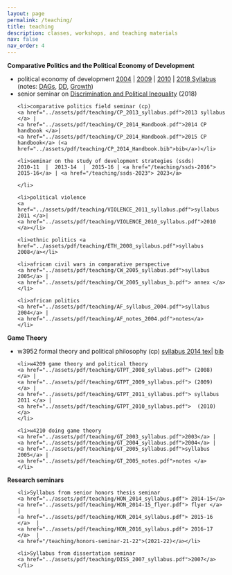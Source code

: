 ```yaml
---
layout: page
permalink: /teaching/
title: teaching
description: classes, workshops, and teaching materials
nav: false
nav_order: 4
---
```


<strong>Comparative Politics and the Political Economy of Development</strong>
<ul>
 	<li>political economy of development 
 	<a href="../assets/pdf/PED_2004_syllabus.doc">2004</a> | 
 	<a href="../assets/pdf/teaching/PED_2010_syllabus.pdf">2009</a> | 
 	<a href="../assets/pdf/teaching/PED_2010_syllabus.pdf">2010</a> | 
 	<a href="../assets/pdf/teaching/PED_2018_syllabus.pdf">2018 Syllabus</a> 
 	(notes: <a href="../assets/pdf/teaching/PED_2018_DAGs.pdf">DAGs</a>, 
 	<a href="../assets/pdf/teaching/PED_2018_DD.pdf">DD</a>, <a href="../assets/pdf/teaching/PED_2018_growth_notes.pdf">Growth</a>)</li>
 	<li>senior seminar on <a href="../assets/pdf/teaching/POLINQ_2018_syllabus.pdf">Discrimination and Political Inequality</a> (2018)</li>

 	<li>comparative politics field seminar (cp) 
 	<a href="../assets/pdf/teaching/CP_2013_syllabus.pdf">2013 syllabus </a> | 
 	<a href="../assets/pdf/teaching/CP_2014_Handbook.pdf">2014 CP handbook </a>| 
 	<a href="../assets/pdf/teaching/CP_2014_Handbook.pdf">2015 CP handbook</a> (<a href="../assets/pdf/teaching/CP_2014_Handbook.bib">bib</a>)</li>
 	
 	<li>seminar on the study of development strategies (ssds) 
 	2010-11  |  2013-14  |  2015-16 | <a href="/teaching/ssds-2016"> 2015-16</a> | <a href="/teaching/ssds-2023"> 2023</a>

 	</li>

 	<li>political violence 
 	<a href="../assets/pdf/teaching/VIOLENCE_2011_syllabus.pdf">syllabus 2011 </a>| 
 	<a href="../assets/pdf/teaching/VIOLENCE_2010_syllabus.pdf">2010 </a></li>

 	<li>ethnic politics <a href="../assets/pdf/teaching/ETH_2008_syllabus.pdf">syllabus 2008</a></li>

 	<li>african civil wars in comparative perspective 
 	<a href="../assets/pdf/teaching/CW_2005_syllabus.pdf">syllabus 2005</a> | 
 	<a href="../assets/pdf/teaching/CW_2005_syllabus_b.pdf"> annex </a></li>
 	
 	<li>african politics 
 	<a href="../assets/pdf/teaching/AF_syllabus_2004.pdf">syllabus 2004</a> | 
 	<a href="../assets/pdf/teaching/AF_notes_2004.pdf">notes</a>
 	</li>

</ul>

<strong>Game Theory</strong>
<ul>
 	<li>w3952 formal theory and political philosophy (cp) 
 	<a href="../assets/pdf/teaching/Phil_2014_Syllabus.pdf"> syllabus 2014 </a>
 	<a href="../assets/pdf/teaching/Phil_2014_tex.tex"> tex</a>|
 	<a href="../assets/pdf/teaching/Phil_2014_bib.bib"> bib</a>
 	</li>
 	
 	<li>w4209 game theory and political theory 
 	<a href="../assets/pdf/teaching/GTPT_2008_syllabus.pdf"> (2008) </a> |
 	<a href="../assets/pdf/teaching/GTPT_2009_syllabus.pdf"> (2009) </a> | 
 	<a href="../assets/pdf/teaching/GTPT_2011_syllabus.pdf"> syllabus 2011 </a> | 
 	<a href="../assets/pdf/teaching/GTPT_2010_syllabus.pdf">  (2010) </a>  
 	</li>
 	
 	<li>w4210 doing game theory 
 	<a href="../assets/pdf/teaching/GT_2003_syllabus.pdf">2003</a> |
 	<a href="../assets/pdf/teaching/GT_2004_syllabus.pdf">2004</a> | 
 	<a href="../assets/pdf/teaching/GT_2005_syllabus.pdf">syllabus 2005</a> | 
 	<a href="../assets/pdf/teaching/GT_2005_notes.pdf">notes </a> 
 	</li>
</ul>

<strong>Research seminars</strong>
<ul>

 	<li>Syllabus from senior honors thesis seminar 
 	<a href="../assets/pdf/teaching/HON_2014_syllabus.pdf"> 2014-15</a>   
 	<a href="../assets/pdf/teaching/HON_2014-15_flyer.pdf"> flyer </a>   | 
 	<a href="../assets/pdf/teaching/HON_2014_syllabus.pdf"> 2015-16 </a>  | 
 	<a href="../assets/pdf/teaching/HON_2016_syllabus.pdf"> 2016-17 </a>  | 
 	<a href="/teaching/honors-seminar-21-22">(2021-22)</a></li>

 	<li>Syllabus from dissertation seminar 
 	<a href="../assets/pdf/teaching/DISS_2007_syllabus.pdf">2007</a></li>

</ul>



